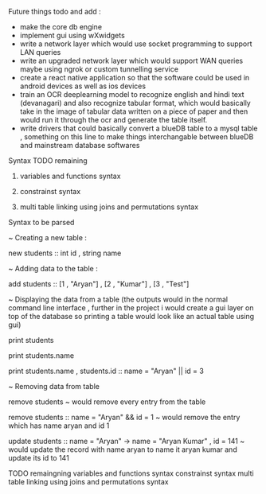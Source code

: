 Future things todo and add : 
- make the core db engine
- implement gui using wXwidgets
- write a network layer which would use socket programming to support LAN queries
- write an upgraded network layer which would support WAN queries maybe using ngrok or custom tunnelling service
- create a react native application so that the software could be used in android devices as well as ios devices
- train an OCR deeplearning model to recognize english and hindi text (devanagari) and also recognize tabular format, which would basically take in the image of tabular data written on a piece of paper and then would run it through the ocr and generate the table itself.
- write drivers that could basically convert a blueDB table to a mysql table , something on this line to make things interchangable between blueDB and mainstream database softwares


Syntax TODO remaining

1) variables and functions syntax 

2) constrainst syntax

3) multi table linking using joins and permutations syntax

Syntax to be parsed 

~ Creating a new table : 

new students :: int id , string name 

~ Adding data to the table : 

add students :: [1 , "Aryan"] , [2 , "Kumar"] , [3 , "Test"]

~ Displaying the data from a table (the outputs would in the normal command line interface , further in the project i would create a gui layer on top of the database
so printing a table would look like an actual table using gui)

print students

print students.name 


print students.name , students.id :: name = "Aryan" || id = 3

~ Removing data from table

remove students ~ would remove every entry from the table

remove students :: name = "Aryan" && id = 1 ~ would remove the entry which has name aryan and id 1


update students :: name = "Aryan" -> name = "Aryan Kumar" , id = 141 ~ would update the record with name aryan to name it aryan kumar and update its id to 141


TODO remaingning
variables and functions syntax 
constrainst syntax
multi table linking using joins and permutations syntax

